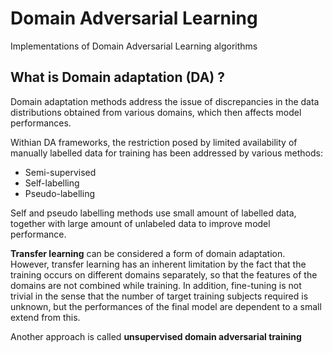 # Domain Adversarial Learning
Implementations of Domain Adversarial Learning algorithms

## What is Domain adaptation (DA) ?

Domain adaptation methods address the issue of discrepancies in the data distributions obtained from various domains, which then affects model performances.

Withian DA frameworks, the restriction posed by limited availability of manually labelled data for training has been addressed by various methods:

- Semi-supervised
- Self-labelling
- Pseudo-labelling

Self and pseudo labelling methods use small amount of labelled data, together with large amount of unlabeled data to improve model performance. 

**Transfer learning** can be considered a form of domain adaptation. However, transfer learning has an inherent limitation by the fact that the training occurs on different domains separately, so that the features of the domains are not combined while training. In addition, fine-tuning is not trivial in the sense that the number of target training subjects required is unknown, but the performances of the final model are dependent to a small extend from this.

Another approach is called **unsupervised domain adversarial training**

